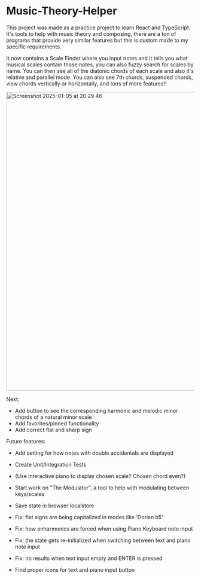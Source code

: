 # Music-Theory-Helper

This project was made as a practice project to learn React and TypeScript. It's tools to help with music theory and composing, there are a ton of programs that provide very similar features but this is custom made to my specific requirements.

It now contains a Scale Finder where you input notes and it tells you what musical scales contain those notes, you can also fuzzy search for scales by name. You can then see all of the diatonic chords of each scale and also it's relative and parallel mode.
You can also see 7th chords, suspended chords, view chords vertically or horizontally, and tons of more features!!

<img width="800" alt="Screenshot 2025-01-05 at 20 29 46" src="https://github.com/user-attachments/assets/c78b3d59-de9b-4140-bf23-90b358d3727f" />


Next:
- Add button to see the corresponding harmonic and melodic minor chords of a natural minor scale
- Add favorites/pinned functionality
- Add correct flat and sharp sign

Future features:
- Add setting for how notes with double accidentals are displayed
- Create Unit/Integration Tests
- (Use interactive piano to display chosen scale? Chosen chord even?)
- Start work on "The Modulator", a tool to help with modulating between keys/scales
- Save state in browser localstore

- Fix: flat signs are being capitalized in modes like 'Dorian b5'
- Fix: how enharmonics are forced when using Piano Keyboard note input
- Fix: the state gets re-initialized when switching between text and piano note input
- Fix: no results when text input empty and ENTER is pressed
- Find proper icons for text and piano input button